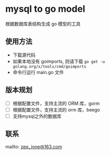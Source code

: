 # mysql to go model

根据数据库表结构生成 go 模型的工具

## 使用方法

- 下载源代码
- 如果本地没有 goimports, 则请下载 ```go get -u golang.org/x/tools/cmd/goimports```
- 命令行运行 main.go 文件

## 版本规划

- [ ] 根据配置文件，支持主流的 ORM 库，gorm
- [ ] 根据配置文件，支持主流的 orm 库，beego
- [ ] 支持mysql之外的数据库

## 联系

mailto: zeq_jone@163.com
